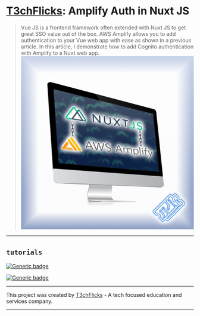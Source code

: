 # [T3chFlicks](https://t3chflicks.org): Amplify Auth in Nuxt JS
> Vue JS is a frontend framework often extended with Nuxt JS to get great SSO value out of the box. AWS Amplify allows you to add authentication to your Vue web app with ease as shown in a previous article. In this article, I demonstrate how to add Cognito authentication with Amplify to a Nuxt web app.
![thumbnail](./thumbnail.png)

--- 

## `tutorials`

[![Generic badge](https://img.shields.io/badge/Blog_Post-Github-orange.svg)](./blog_post.md)

[![Generic badge](https://img.shields.io/badge/Blog_Post-Medium-blue.svg)](https://t3chflicks.medium.com/how-to-use-amplify-auth-in-nuxt-js-4dbf07da7033)

---

This project was created by [T3chFlicks](https://t3chflicks.org) - A tech focused education and services company.

---